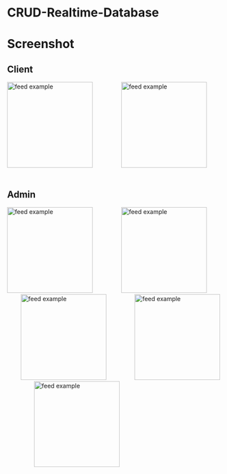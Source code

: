 # CRUD-Realtime-Database

# Screenshot
## Client
<p>
  <img src="https://user-images.githubusercontent.com/140700822/263329871-a206e088-19c3-4867-b0ea-887bfabb328d.png" alt="feed example" width = "200" >
  &nbsp; &nbsp; &nbsp; &nbsp; &nbsp; &nbsp; &nbsp; &nbsp;
  <img src="https://user-images.githubusercontent.com/140700822/263329889-7147a620-8672-4ce1-9c95-f1f81905df79.png" alt="feed example" width = "200" >
  &nbsp; &nbsp; &nbsp; &nbsp; &nbsp; &nbsp; &nbsp; &nbsp;
</p>

##  Admin
<p>
  <img src="https://user-images.githubusercontent.com/140700822/263329935-c503013b-aa79-4353-86fa-f01004f21f7c.png" alt="feed example" width = "200" >
  &nbsp; &nbsp; &nbsp; &nbsp; &nbsp; &nbsp; &nbsp; &nbsp;
  <img src="https://user-images.githubusercontent.com/140700822/263329957-944a2408-05f8-4a46-b813-049bd052d2b5.png" alt="feed example" width = "200" >
  &nbsp; &nbsp; &nbsp; &nbsp; &nbsp; &nbsp; &nbsp; &nbsp;
  <img src="https://user-images.githubusercontent.com/140700822/263329971-102bba43-975c-482f-8521-3eaac74cbd6d.png" alt="feed example" width = "200" >
  &nbsp; &nbsp; &nbsp; &nbsp; &nbsp; &nbsp; &nbsp; &nbsp;
  <img src="https://user-images.githubusercontent.com/140700822/263329987-f32a2696-3c19-4f9c-a8ac-91752c3a9636.png" alt="feed example" width = "200" >
  &nbsp; &nbsp; &nbsp; &nbsp; &nbsp; &nbsp; &nbsp; &nbsp;
  <img src="https://user-images.githubusercontent.com/140700822/263330010-01393903-4239-4750-a2b5-5290187818f9.png" alt="feed example" width = "200" >
  
</p>






